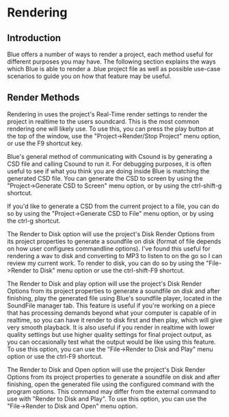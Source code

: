 # Rendering

## Introduction

Blue offers a number of ways to render a project, each method useful for
different purposes you may have. The following section explains the ways
which Blue is able to render a .blue project file as well as possible
use-case scenarios to guide you on how that feature may be useful.

## Render Methods

Rendering in uses the project's Real-Time render settings to render the
project in realtime to the users soundcard. This is the most common
rendering one will likely use. To use this, you can press the play
button at the top of the window, use the "Project-\>Render/Stop Project"
menu option, or use the F9 shortcut key.

Blue's general method of communicating with Csound is by generating a
CSD file and calling Csound to run it. For debugging purposes, it is
often useful to see if what you think you are doing inside Blue is
matching the generated CSD file. You can generate the CSD to screen by
using the "Project-\>Generate CSD to Screen" menu option, or by using
the ctrl-shift-g shortcut.

If you'd like to generate a CSD from the current project to a file, you
can do so by using the "Project-\>Generate CSD to File" menu option, or
by using the ctrl-g shortcut.

The Render to Disk option will use the project's Disk Render Options
from its project properties to generate a soundfile on disk (format of
file depends on how user configures commandline options). I've found
this useful for rendering a wav to disk and converting to MP3 to listen
to on the go so I can review my current work. To render to disk, you can
do so by using the "File-\>Render to Disk" menu option or use the
ctrl-shift-F9 shortcut.

The Render to Disk and play option will use the project's Disk Render
Options from its project properties to generate a soundfile on disk and
after finishing, play the generated file using Blue's soundfile player,
located in the SoundFile manager tab. This feature is useful if you're
working on a piece that has processing demands beyond what your computer
is capable of in realtime, so you can have it render to disk first and
then play, which will give very smooth playback. It is also useful if
you render in realtime with lower quality settings but use higher
quality settings for final project output, as you can occasionally test
what the output would be like using this feature. To use this option,
you can use the "File-\>Render to Disk and Play" menu option or use the
ctrl-F9 shortcut.

The Render to Disk and Open option will use the project's Disk Render
Options from its project properties to generate a soundfile on disk and
after finishing, open the generated file using the configured command
with the program options. This command may differ from the external
command to use with "Render to Disk and Play". To use this option, you
can use the "File-\>Render to Disk and Open" menu option.
